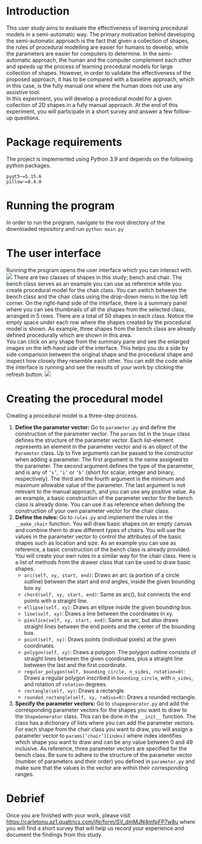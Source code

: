 # Introduction

This user study aims to evaluate the effectiveness of learning procedural models in a semi-automatic way. The primary motivation behind developing the semi-automatic approach is the fact that given a collection of shapes, the rules of procedural modelling are easier for humans to develop, while the  parameters are easier for computers to determine. In the semi-automatic approach, the human and the computer complement each other and speeds up the process of learning procedural models for large collection of shapes. However, in order to validate the effectiveness of the proposed approach, it has to be compared with a baseline approach, which in this case, is the fully manual one where the human does not use any assistive tool.  
In this experiment, you will develop a procedural model for a given collection of 2D shapes in a fully manual approach. At the end of this experiment, you will participate in a short survey and answer a few follow-up questions.

# Package requirements
The project is implemented using Python 3.9 and depends on the following python packages.
```
pyqt5~=5.15.6
pillow~=8.4.0
```

# Running the program
In order to run the program, navigate to the root directory of the downloaded repository and run
```python main.py```

# The user interface
Running the program opens the user interface which you can interact with.
![](./assets/interface.png)
There are two classes of shapes in this study; bench and chair. The bench class serves as an example you can use as reference while you create procedural model for the chair class. You can switch between the bench class and the chair class using the drop-down menu in the top left corner. On the right-hand side of the interface, there is a summary panel where you can see thumbnails of all the shapes from the selected class, arranged in 5 rows. There are a total of 50 shapes in each class. Notice the empty space under each row where the shapes created by the procedural model is shown. As example, three shapes from the bench class are already defined procedurally which are shown in this area.  
You can click on any shape from the summary pane and see the enlarged images on the left-hand side of the interface. This helps you do a side by side comparison between the original shape and the procedural shape and inspect how closely they resemble each other. You can edit the code while the interface is running and see the results of your work by clicking the refresh button.
![](./assets/interface_with_detail.png)

# Creating the procedural model
Creating a procedural model is a three-step process.
1. **Define the parameter vector:** Go to ```parameter.py``` and define the construction of the parameter vector. The ```params``` list in the ```Shape``` class defines the structure of the parameter vector. Each list-element represents an element in the parameter vector and is an object of the ```Parameter``` class. Up to five arguments can be passed to the constructor when adding a parameter. The first argument is the name assigned to the parameter. The second argument defines the type of the parameter, and is any of ```‘s’```, ```‘i’``` or ```‘b’``` (short for scalar, integer and binary, respectively). The third and the fourth argument is the minimum and maximum allowable value of the parameter. The last argument is not relevant to the manual approach, and you can use any positive value. As an example, a basic construction of the parameter vector for the bench class is already done. You can use it as reference when defining the construction of your own parameter vector for the chair class.
2. **Define the rules:** Go to ```rules.py``` and implement the rules in the ```__make_chair``` function. You will draw basic shapes on an empty canvas and combine them to draw different types of chairs. You will use the values in the parameter vector to control the attributes of the basic shapes such as location and size. As an example you can use as reference, a basic construction of the bench class is already provided. You will create your own rules in a similar way for the chair class. Here is a list of methods from the drawer class that can be used to draw basic shapes.  
   - ```arc(self, xy, start, end)```: Draws an arc (a portion of a circle outline) between the start and end angles, inside the given bounding box xy.
   - ```chord(self, xy, start, end)```: Same as arc(), but connects the end points with a straight line.
   - ```ellipse(self, xy)```: Draws an ellipse inside the given bounding box.
   - ```line(self, xy)```: Draws a line between the coordinates in xy.
   - ```pieslice(self, xy, start, end)```: Same as arc, but also draws straight lines between the end points and the center of the bounding box.
   - ```point(self, xy)```: Draws points (individual pixels) at the given coordinates.
   - ```polygon(self, xy)```: Draws a polygon. The polygon outline consists of straight lines between the given coordinates, plus a straight line between the last and the first coordinate.
   - ```regular_polygon(self, bounding_circle, n_sides, rotation=0)```: Draws a regular polygon inscribed in ```bounding_circle```, with ```n_sides```, and rotation of ```rotation``` degrees.
   - ```rectangle(self, xy)```: Draws a rectangle.
   - ```rounded_rectangle(self, xy, radius=0)```: Draws a rounded rectangle.
3. **Specify the parameter vectors:** Go to ```shapegenerator.py``` and add the corresponding parameter vectors for the shapes you want to draw to the ```ShapeGenerator``` class. This can be done in the ```__init__``` function. The class has a dictionary of lists where you can add the parameter vectors. For each shape from the chair class you want to draw, you will assign a parameter vector to ```params[‘chair’][index]``` where index identifies which shape you want to draw and can be any value between 0 and 49 inclusive. As reference, three parameter vectors are specified for the bench class. Be sure to adhere to the structure of the parameter vector (number of parameters and their order) you defined in ```parameter.py``` and make sure that the values in the vector are within their corresponding ranges.

# Debrief
Once you are finished with your work, please visit <https://carletonu.az1.qualtrics.com/jfe/form/SV_dmMJN4mfpFP7w8u> where you will find a short survey that will help us record your experience and document the findings from this study.